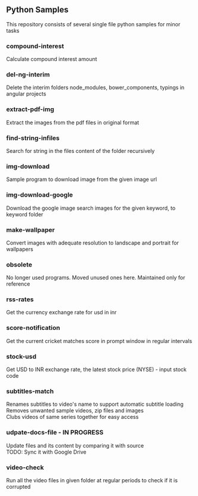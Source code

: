 ## Python Samples
This repository consists of several single file python samples for minor tasks

### compound-interest
Calculate compound interest amount

### del-ng-interim
Delete the interim folders node_modules, bower_components, typings in angular projects

### extract-pdf-img
Extract the images from the pdf files in original format

### find-string-infiles
Search for string in the files content of the folder recursively

### img-download
Sample program to download image from the given image url

### img-download-google
Download the google image search images for the given keyword, to keyword folder

### make-wallpaper
Convert images with adequate resolution to landscape and portrait for wallpapers

### obsolete
No longer used programs. Moved unused ones here. Maintained only for reference

### rss-rates
Get the currency exchange rate for usd in inr

### score-notification
Get the current cricket matches score in prompt window in regular intervals

### stock-usd
Get USD to INR exchange rate, the latest stock price (NYSE) - input stock code

### subtitles-match
Renames subtitles to video's name to support automatic subtitle loading  
Removes unwanted sample videos, zip files and images  
Clubs videos of same series together for easy access  

### udpate-docs-file - IN PROGRESS 
Update files and its content by comparing it with source  
TODO: Sync it with Google Drive

### video-check
Run all the video files in given folder at regular periods to check if it is corrupted